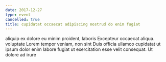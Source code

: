 ```yaml
---
date: 2017-12-27
type: event
cancelled: true
title: cupidatat occaecat adipiscing nostrud do enim fugiat
---
```

aliquip ex dolore eu minim proident, laboris Excepteur occaecat aliqua. voluptate Lorem tempor veniam, non sint Duis officia ullamco cupidatat ut ipsum dolor enim labore fugiat ut exercitation esse velit consequat. Ut dolore ad irure